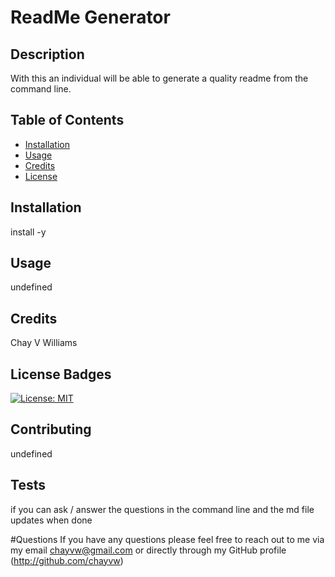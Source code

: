 
      
  # ReadMe Generator

## Description
With this an individual will be able to generate a quality readme from the command line.
## Table of Contents


* [Installation](#installation)
* [Usage](#usage)
* [Credits](#credits)
* [License](#license)

## Installation
install -y

## Usage 
undefined


## Credits
Chay V Williams

## License  Badges
[![License: MIT](https://img.shields.io/badge/License-MIT-yellow.svg)](https://opensource.org/licenses/MIT)



## Contributing
undefined

## Tests
if you can ask / answer the questions in the command line and the md file updates when done

#Questions
If you have any questions please feel free to reach out to me via my email chayvw@gmail.com or directly through my GitHub profile (http://github.com/chayvw)
